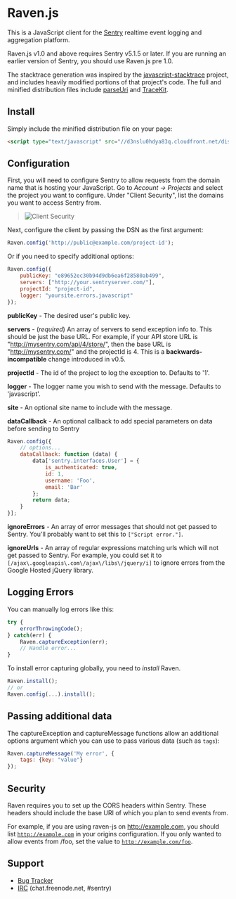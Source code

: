 # Raven.js

This is a JavaScript client for the [Sentry][1] realtime event logging and
aggregation platform.

Raven.js v1.0 and above requires Sentry v5.1.5 or later. If you are running an
earlier version of Sentry, you should use Raven.js pre 1.0.

The stacktrace generation was inspired by the [javascript-stacktrace][4]
project, and includes heavily modified portions of that project's code. The
full and minified distribution files include [parseUri][5] and [TraceKit][6].

[1]: http://getsentry.com/
[4]: https://github.com/eriwen/javascript-stacktrace
[5]: http://blog.stevenlevithan.com/archives/parseuri
[6]: https://github.com/occ/TraceKit

## Install

Simply include the minified distribution file on your page:

```html
<script type="text/javascript" src="//d3nslu0hdya83q.cloudfront.net/dist/1.0-beta8/raven.min.js"></script>
```


## Configuration

First, you will need to configure Sentry to allow requests from the domain name
that is hosting your JavaScript. Go to *Account &rarr; Projects* and select
the project you want to configure. Under "Client Security", list the domains
you want to access Sentry from.

>![Client Security](http://f.cl.ly/items/1t2A33243O2V1U160C39/client-security.png)

Next, configure the client by passing the DSN as the first argument:

```javascript
Raven.config('http://public@example.com/project-id');
```

Or if you need to specify additional options:

```javascript
Raven.config({
    publicKey: "e89652ec30b94d9db6ea6f28580ab499",
    servers: ["http://your.sentryserver.com/"],
    projectId: "project-id",
    logger: "yoursite.errors.javascript"
});
```

**publicKey** - The desired user's public key.

**servers** - (*required*) An array of servers to send exception info to. This
should be just the base URL. For example, if your API store URL is
"http://mysentry.com/api/4/store/", then the base URL is "http://mysentry.com/"
and the projectId is 4. This is a **backwards-incompatible** change introduced
in v0.5.

**projectId** - The id of the project to log the exception to. Defaults to '1'.

**logger** - The logger name you wish to send with the message. Defaults to
'javascript'.

**site** - An optional site name to include with the message.

**dataCallback** - An optional callback to add special parameters on data before sending to Sentry

```javascript
Raven.config({
    // options...
    dataCallback: function (data) {
        data['sentry.interfaces.User'] = {
            is_authenticated: true,
            id: 1,
            username: 'Foo',
            email: 'Bar'
        };
        return data;
    }
}];
```

**ignoreErrors** - An array of error messages that should not get passed to
Sentry. You'll probably want to set this to `["Script error."]`.

**ignoreUrls** - An array of regular expressions matching urls which will not
get passed to Sentry. For example, you could set it to
`[/ajax\.googleapis\.com\/ajax\/libs\/jquery/i]` to ignore errors from the
Google Hosted jQuery library.

## Logging Errors

You can manually log errors like this:

```javascript
try {
    errorThrowingCode();
} catch(err) {
    Raven.captureException(err);
    // Handle error...
}
```

To install error capturing globally, you need to *install* Raven.

```javascript
Raven.install();
// or
Raven.config(...).install();
```

## Passing additional data

The captureException and captureMessage functions allow an additional options argument which
you can use to pass various data (such as ``tags``):

```javascript
Raven.captureMessage('My error', {
    tags: {key: "value"}
});
```

## Security

Raven requires you to set up the CORS headers within Sentry. These headers
should include the base URI of which you plan to send events from.

For example, if you are using raven-js on http://example.com, you should list
<code>http://example.com</code> in your origins configuration. If you only
wanted to allow events from /foo, set the value to
<code>http://example.com/foo</code>.

## Support

 * [Bug Tracker](https://github.com/getsentry/raven-js/issues)
 * [IRC](irc://chat.freenode.net/sentry) (chat.freenode.net, #sentry)
